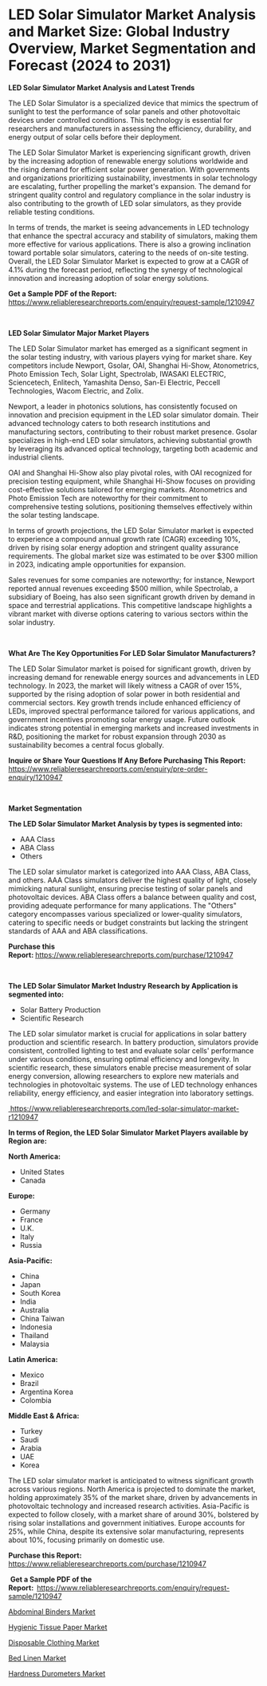 <p><h1>LED Solar Simulator Market Analysis and Market Size: Global Industry Overview, Market Segmentation and Forecast (2024 to 2031)</h1></p><p><strong>LED Solar Simulator Market Analysis and Latest Trends</strong></p>
<p><p>The LED Solar Simulator is a specialized device that mimics the spectrum of sunlight to test the performance of solar panels and other photovoltaic devices under controlled conditions. This technology is essential for researchers and manufacturers in assessing the efficiency, durability, and energy output of solar cells before their deployment.</p><p>The LED Solar Simulator Market is experiencing significant growth, driven by the increasing adoption of renewable energy solutions worldwide and the rising demand for efficient solar power generation. With governments and organizations prioritizing sustainability, investments in solar technology are escalating, further propelling the market's expansion. The demand for stringent quality control and regulatory compliance in the solar industry is also contributing to the growth of LED solar simulators, as they provide reliable testing conditions.</p><p>In terms of trends, the market is seeing advancements in LED technology that enhance the spectral accuracy and stability of simulators, making them more effective for various applications. There is also a growing inclination toward portable solar simulators, catering to the needs of on-site testing. Overall, the LED Solar Simulator Market is expected to grow at a CAGR of 4.1% during the forecast period, reflecting the synergy of technological innovation and increasing adoption of solar energy solutions.</p></p>
<p><strong>Get a Sample PDF of the Report:&nbsp;</strong> <a href="https://www.reliableresearchreports.com/enquiry/request-sample/1210947?utm_campaign=1400&utm_medium=2&utm_source=Github&utm_content=ia&utm_term=04102024&utm_id=led-solar-simulator">https://www.reliableresearchreports.com/enquiry/request-sample/1210947</a></p>
<p>&nbsp;</p>
<p><strong>LED Solar Simulator Major Market Players</strong></p>
<p><p>The LED Solar Simulator market has emerged as a significant segment in the solar testing industry, with various players vying for market share. Key competitors include Newport, Gsolar, OAI, Shanghai Hi-Show, Atonometrics, Photo Emission Tech, Solar Light, Spectrolab, IWASAKI ELECTRIC, Sciencetech, Enlitech, Yamashita Denso, San-Ei Electric, Peccell Technologies, Wacom Electric, and Zolix.</p><p>Newport, a leader in photonics solutions, has consistently focused on innovation and precision equipment in the LED solar simulator domain. Their advanced technology caters to both research institutions and manufacturing sectors, contributing to their robust market presence. Gsolar specializes in high-end LED solar simulators, achieving substantial growth by leveraging its advanced optical technology, targeting both academic and industrial clients.</p><p>OAI and Shanghai Hi-Show also play pivotal roles, with OAI recognized for precision testing equipment, while Shanghai Hi-Show focuses on providing cost-effective solutions tailored for emerging markets. Atonometrics and Photo Emission Tech are noteworthy for their commitment to comprehensive testing solutions, positioning themselves effectively within the solar testing landscape.</p><p>In terms of growth projections, the LED Solar Simulator market is expected to experience a compound annual growth rate (CAGR) exceeding 10%, driven by rising solar energy adoption and stringent quality assurance requirements. The global market size was estimated to be over $300 million in 2023, indicating ample opportunities for expansion.</p><p>Sales revenues for some companies are noteworthy; for instance, Newport reported annual revenues exceeding $500 million, while Spectrolab, a subsidiary of Boeing, has also seen significant growth driven by demand in space and terrestrial applications. This competitive landscape highlights a vibrant market with diverse options catering to various sectors within the solar industry.</p></p>
<p>&nbsp;</p>
<p><strong>What Are The Key Opportunities For LED Solar Simulator Manufacturers?</strong></p>
<p><p>The LED Solar Simulator market is poised for significant growth, driven by increasing demand for renewable energy sources and advancements in LED technology. In 2023, the market will likely witness a CAGR of over 15%, supported by the rising adoption of solar power in both residential and commercial sectors. Key growth trends include enhanced efficiency of LEDs, improved spectral performance tailored for various applications, and government incentives promoting solar energy usage. Future outlook indicates strong potential in emerging markets and increased investments in R&D, positioning the market for robust expansion through 2030 as sustainability becomes a central focus globally.</p></p>
<p><strong>Inquire or Share Your Questions If Any Before Purchasing This Report:</strong> <a href="https://www.reliableresearchreports.com/enquiry/pre-order-enquiry/1210947?utm_campaign=1400&utm_medium=2&utm_source=Github&utm_content=ia&utm_term=04102024&utm_id=led-solar-simulator">https://www.reliableresearchreports.com/enquiry/pre-order-enquiry/1210947</a></p>
<p>&nbsp;</p>
<p><strong>Market Segmentation</strong></p>
<p><strong>The LED Solar Simulator Market Analysis by types is segmented into:</strong></p>
<p><ul><li>AAA Class</li><li>ABA Class</li><li>Others</li></ul></p>
<p><p>The LED solar simulator market is categorized into AAA Class, ABA Class, and others. AAA Class simulators deliver the highest quality of light, closely mimicking natural sunlight, ensuring precise testing of solar panels and photovoltaic devices. ABA Class offers a balance between quality and cost, providing adequate performance for many applications. The "Others" category encompasses various specialized or lower-quality simulators, catering to specific needs or budget constraints but lacking the stringent standards of AAA and ABA classifications.</p></p>
<p><strong>Purchase this Report:&nbsp;</strong><a href="https://www.reliableresearchreports.com/purchase/1210947?utm_campaign=1400&utm_medium=2&utm_source=Github&utm_content=ia&utm_term=04102024&utm_id=led-solar-simulator">https://www.reliableresearchreports.com/purchase/1210947</a></p>
<p>&nbsp;</p>
<p><strong>The LED Solar Simulator Market Industry Research by Application is segmented into:</strong></p>
<p><ul><li>Solar Battery Production</li><li>Scientific Research</li></ul></p>
<p><p>The LED solar simulator market is crucial for applications in solar battery production and scientific research. In battery production, simulators provide consistent, controlled lighting to test and evaluate solar cells' performance under various conditions, ensuring optimal efficiency and longevity. In scientific research, these simulators enable precise measurement of solar energy conversion, allowing researchers to explore new materials and technologies in photovoltaic systems. The use of LED technology enhances reliability, energy efficiency, and easier integration into laboratory settings.</p></p>
<p><a href="https://www.reliableresearchreports.com/led-solar-simulator-market-r1210947?utm_campaign=1400&utm_medium=2&utm_source=Github&utm_content=ia&utm_term=04102024&utm_id=led-solar-simulator">&nbsp;https://www.reliableresearchreports.com/led-solar-simulator-market-r1210947</a></p>
<p><strong>In terms of Region, the LED Solar Simulator Market Players available by Region are:</strong></p>
<p>
    <p> <strong> North America: </strong>
        <ul>
            <li>United States</li>
            <li>Canada</li>
        </ul>
        </p> 
    <p> <strong> Europe: </strong>
        <ul>
            <li>Germany</li>
            <li>France</li>
            <li>U.K.</li>
            <li>Italy</li>
            <li>Russia</li>
        </ul>
        </p> 
    <p> <strong> Asia-Pacific: </strong>
        <ul>
            <li>China</li>
            <li>Japan</li>
            <li>South Korea</li>
            <li>India</li>
            <li>Australia</li>
            <li>China Taiwan</li>
            <li>Indonesia</li>
            <li>Thailand</li>
            <li>Malaysia</li>
        </ul>
        </p> 
    <p> <strong> Latin America: </strong>
        <ul>
            <li>Mexico</li>
            <li>Brazil</li>
            <li>Argentina Korea</li>
            <li>Colombia</li>
        </ul>
        </p> 
    <p> <strong> Middle East & Africa: </strong>
        <ul>
            <li>Turkey</li>
            <li>Saudi</li>
            <li>Arabia</li>
            <li>UAE</li>
            <li>Korea</li>
        </ul>
    </p>
    </p>
<p><p>The LED solar simulator market is anticipated to witness significant growth across various regions. North America is projected to dominate the market, holding approximately 35% of the market share, driven by advancements in photovoltaic technology and increased research activities. Asia-Pacific is expected to follow closely, with a market share of around 30%, bolstered by rising solar installations and government initiatives. Europe accounts for 25%, while China, despite its extensive solar manufacturing, represents about 10%, focusing primarily on domestic use.</p></p>
<p><strong>Purchase this Report: </strong><a href="https://www.reliableresearchreports.com/purchase/1210947?utm_campaign=1400&utm_medium=2&utm_source=Github&utm_content=ia&utm_term=04102024&utm_id=led-solar-simulator">https://www.reliableresearchreports.com/purchase/1210947</a></p>
<p>&nbsp;<strong>Get a Sample PDF of the Report:&nbsp;&nbsp;</strong><a href="https://www.reliableresearchreports.com/enquiry/request-sample/1210947?utm_campaign=1400&utm_medium=2&utm_source=Github&utm_content=ia&utm_term=04102024&utm_id=led-solar-simulator">https://www.reliableresearchreports.com/enquiry/request-sample/1210947</a></p>
<p><strong></strong></p>
<p><p><a href="https://www.linkedin.com/pulse/influencing-factors-abdominal-binders-market-insights-growth-cytnc?utm_campaign=1400&utm_medium=2&utm_source=Github&utm_content=ia&utm_term=04102024&utm_id=led-solar-simulator">Abdominal Binders Market</a></p><p><a href="https://www.linkedin.com/pulse/hygienic-tissue-paper-market-revolution-2024-2031-trends-bavxc?utm_campaign=1400&utm_medium=2&utm_source=Github&utm_content=ia&utm_term=04102024&utm_id=led-solar-simulator">Hygienic Tissue Paper Market</a></p><p><a href="https://www.linkedin.com/pulse/disposable-clothing-market-segmentation-geographical-regions-4stic?utm_campaign=1400&utm_medium=2&utm_source=Github&utm_content=ia&utm_term=04102024&utm_id=led-solar-simulator">Disposable Clothing Market</a></p><p><a href="https://www.linkedin.com/pulse/bed-linen-market-global-share-ranking-overall-sales-demand-ruhzc?utm_campaign=1400&utm_medium=2&utm_source=Github&utm_content=ia&utm_term=04102024&utm_id=led-solar-simulator">Bed Linen Market</a></p><p><a href="https://github.com/wwwkeltoum/Market-Research-Report-List-5/blob/main/hardness-durometers-market.md?utm_campaign=1400&utm_medium=2&utm_source=Github&utm_content=ia&utm_term=04102024&utm_id=led-solar-simulator">Hardness Durometers Market</a></p></p>